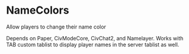 # NameColors

Allow players to change their name color

Depends on Paper, CivModeCore, CivChat2, and Namelayer. Works with TAB custom tablist to display player names in the
server tablist as well. 
